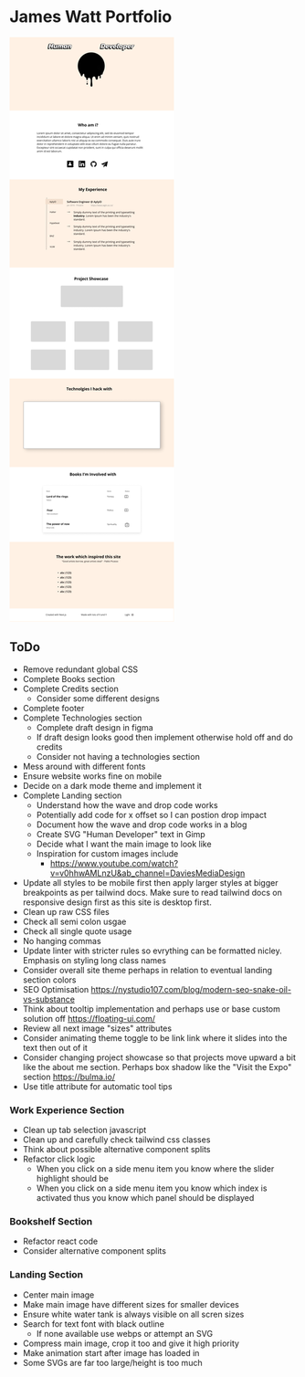 # James Watt Portfolio
![](site-design.png)

## ToDo
- Remove redundant global CSS
- Complete Books section
- Complete Credits section
  - Consider some different designs
- Complete footer
- Complete Technologies section
  - Complete draft design in figma
  - If draft design looks good then implement otherwise hold off and do credits
  - Consider not having a technologies section
- Mess around with different fonts
- Ensure website works fine on mobile
- Decide on a dark mode theme and implement it
- Complete Landing section
  - Understand how the wave and drop code works
  - Potentially add code for x offset so I can postion drop impact
  - Document how the wave and drop code works in a blog
  - Create SVG "Human Developer" text in Gimp
  - Decide what I want the main image to look like
  - Inspiration for custom images include
    - https://www.youtube.com/watch?v=v0hhwAMLnzU&ab_channel=DaviesMediaDesign
- Update all styles to be mobile first then apply larger styles at bigger breakpoints as per tailwind docs. Make sure to read tailwind docs on responsive design first as this site is desktop first.
- Clean up raw CSS files
- Check all semi colon usgae
- Check all single quote usage
- No hanging commas
- Update linter with stricter rules so evrything can be formatted nicley. Emphasis on styling long class names
- Consider overall site theme perhaps in relation to eventual landing section colors
- SEO Optimisation https://nystudio107.com/blog/modern-seo-snake-oil-vs-substance
- Think about tooltip implementation and perhaps use or base
custom solution off https://floating-ui.com/
- Review all next image "sizes" attributes
- Consider animating theme toggle to be link link where it slides into the text then out of it
- Consider changing project showcase so that projects move upward a bit like the about me section. Perhaps box shadow like
the "Visit the Expo" section https://bulma.io/
- Use title attribute for automatic tool tips
### Work Experience Section
- Clean up tab selection javascript
- Clean up and carefully check tailwind css classes
- Think about possible alternative component splits
- Refactor click logic
  - When you click on a side menu item you know where
  the slider highlight should be
  - When you click on a side menu item you know which  index is activated thus you know which panel should be displayed

### Bookshelf Section
- Refactor react code
- Consider alternative component splits

### Landing Section
- Center main image
- Make main image have different sizes for smaller devices
- Ensure white water tank is always visible on all scren sizes
- Search for text font with black outline
  - If none available use webps or attempt an SVG
- Compress main image, crop it too and give it high priority
- Make animation start after image has loaded in
- Some SVGs are far too large/height is too much